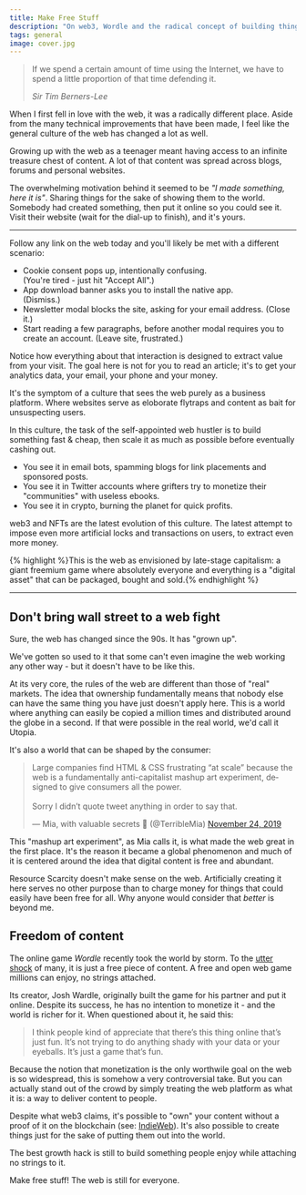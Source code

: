 ```yaml
---
title: Make Free Stuff
description: "On web3, Wordle and the radical concept of building things for free."
tags: general
image: cover.jpg
---
```


<blockquote>
<p>If we spend a certain amount of time using the Internet, we have to spend a little proportion of that time defending it.</p>
<footer><cite>Sir Tim Berners-Lee</cite></footer>
</blockquote>

<p class="lead">When I first fell in love with the web, it was a radically different place. Aside from the many technical improvements that have been made, I feel like the general culture of the web has changed a lot as well.</p>

Growing up with the web as a teenager meant having access to an infinite treasure chest of content. A lot of that content was spread across blogs, forums and personal websites. 

The overwhelming motivation behind it seemed to be *"I made something, here it is"*. Sharing things for the sake of showing them to the world. Somebody had created something, then put it online so you could see it. Visit their website (wait for the dial-up to finish), and it's yours.

----

Follow any link on the web today and you'll likely be met with a different scenario:

<ul>
    <li>Cookie consent pops up, intentionally confusing.<br />(You're tired - just hit "Accept All".)</li>
    <li>App download banner asks you to install the native app.<br />(Dismiss.)</li>
    <li>Newsletter modal blocks the site, asking for your email address. (Close it.)</li>
    <li>Start reading a few paragraphs, before another modal requires you to create an account. (Leave site, frustrated.)</li>
</ul>

Notice how everything about that interaction is designed to extract value from your visit. The goal here is not for you to read an article; it's to get your analytics data, your email, your phone and your money.

It's the symptom of a culture that sees the web purely as a business platform. Where websites serve as eloborate flytraps and content as bait for unsuspecting users. 

In this culture, the task of the self-appointed web hustler is to build something fast & cheap, then scale it as much as possible before eventually cashing out.

* You see it in email bots, spamming blogs for link placements and sponsored posts.
* You see it in Twitter accounts where grifters try to monetize their "communities" with useless ebooks. 
* You see it in crypto, burning the planet for quick profits.

web3 and NFTs are the latest evolution of this culture. The latest attempt to impose even more artificial locks and transactions on users, to extract even more money.

{% highlight %}This is the web as envisioned by late-stage capitalism: a giant freemium game where absolutely everyone and everything is a "digital asset" that can be packaged, bought and sold.{% endhighlight %}

----

## Don't bring wall street to a web fight

Sure, the web has changed since the 90s. It has "grown up".

We've gotten so used to it that some can't even imagine the web working any other way - but it doesn't have to be like this. 

At its very core, the rules of the web are different than those of "real" markets. The idea that ownership fundamentally means that nobody else can have the same thing you have just doesn't apply here. This is a world where anything can easily be copied a million times and distributed around the globe in a second. If that were possible in the real world, we'd call it Utopia.

It's also a world that can be shaped by the consumer:

<blockquote class="twitter-tweet"><p lang="en" dir="ltr">Large companies find HTML &amp; CSS frustrating “at scale” because the web is a fundamentally anti-capitalist mashup art experiment, designed to give consumers all the power.<br><br>Sorry I didn’t quote tweet anything in order to say that.</p>&mdash; Mia, with valuable secrets 🤫 (@TerribleMia) <a href="https://twitter.com/TerribleMia/status/1198706002419310592?ref_src=twsrc%5Etfw">November 24, 2019</a></blockquote> <script async src="https://platform.twitter.com/widgets.js" charset="utf-8"></script>

This "mashup art experiment", as Mia calls it, is what made the web great in the first place. It's the reason it became a global phenomenon and much of it is centered around the idea that digital content is free and abundant.

Resource Scarcity doesn't make sense on the web. Artificially creating it here serves no other purpose than to charge money for things that could easily have been free for all. Why anyone would consider that *better* is beyond me.

## Freedom of content

The online game *Wordle* recently took the world by storm. To the [utter shock](https://news.ycombinator.com/item?id=29916899) of many, it is just a free piece of content. A free and open web game millions can enjoy, no strings attached. 

Its creator, Josh Wardle, originally built the game for his partner and put it online. Despite its success, he has no intention to monetize it - and the world is richer for it. When questioned about it, he said this:

> I think people kind of appreciate that there’s this thing online that’s just fun. It’s not trying to do anything shady with your data or your eyeballs. It’s just a game that’s fun.

Because the notion that monetization is the only worthwile goal on the web is so widespread, this is somehow a very controversial take. 
But you can actually stand out of the crowd by simply treating the web platform as what it is: a way to deliver content to people.

Despite what web3 claims, it's possible to "own" your content without a proof of it on the blockchain (see: [IndieWeb](https://indieweb.org/)). It's also possible to create things just for the sake of putting them out into the world. 

The best growth hack is still to build something people enjoy while attaching no strings to it. 

Make free stuff! The web is still for everyone.